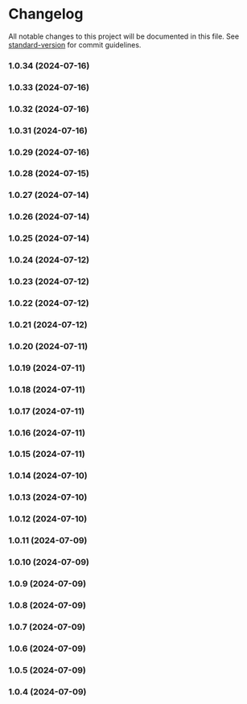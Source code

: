 # Changelog

All notable changes to this project will be documented in this file. See [standard-version](https://github.com/conventional-changelog/standard-version) for commit guidelines.

### 1.0.34 (2024-07-16)

### 1.0.33 (2024-07-16)

### 1.0.32 (2024-07-16)

### 1.0.31 (2024-07-16)

### 1.0.29 (2024-07-16)

### 1.0.28 (2024-07-15)

### 1.0.27 (2024-07-14)

### 1.0.26 (2024-07-14)

### 1.0.25 (2024-07-14)

### 1.0.24 (2024-07-12)

### 1.0.23 (2024-07-12)

### 1.0.22 (2024-07-12)

### 1.0.21 (2024-07-12)

### 1.0.20 (2024-07-11)

### 1.0.19 (2024-07-11)

### 1.0.18 (2024-07-11)

### 1.0.17 (2024-07-11)

### 1.0.16 (2024-07-11)

### 1.0.15 (2024-07-11)

### 1.0.14 (2024-07-10)

### 1.0.13 (2024-07-10)

### 1.0.12 (2024-07-10)

### 1.0.11 (2024-07-09)

### 1.0.10 (2024-07-09)

### 1.0.9 (2024-07-09)

### 1.0.8 (2024-07-09)

### 1.0.7 (2024-07-09)

### 1.0.6 (2024-07-09)

### 1.0.5 (2024-07-09)

### 1.0.4 (2024-07-09)
